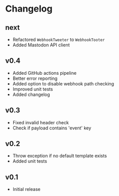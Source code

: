 # Changelog

## next

* Refactored `WebhookTweeter` to `WebhookTooter`
* Added Mastodon API client

## v0.4

* Added GitHub actions pipeline
* Better error reporting
* Added option to disable webhook path checking
* Improved unit tests
* Added changelog

## v0.3

* Fixed invalid header check
* Check if payload contains 'event' key

## v0.2

* Throw exception if no default template exists
* Added unit tests

## v0.1

* Initial release

